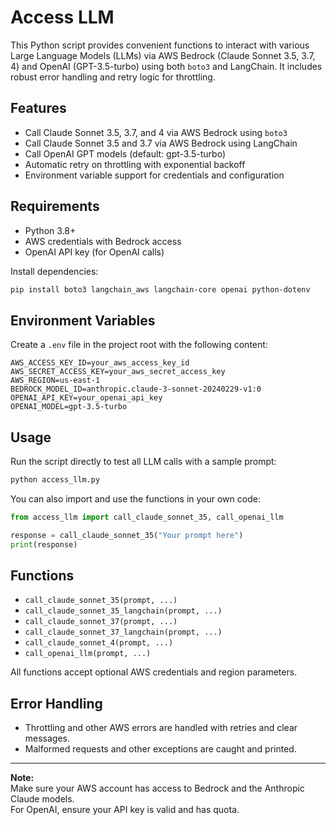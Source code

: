 # Access LLM

This Python script provides convenient functions to interact with various Large Language Models (LLMs) via AWS Bedrock (Claude Sonnet 3.5, 3.7, 4) and OpenAI (GPT-3.5-turbo) using both `boto3` and LangChain. It includes robust error handling and retry logic for throttling.

## Features

- Call Claude Sonnet 3.5, 3.7, and 4 via AWS Bedrock using `boto3`
- Call Claude Sonnet 3.5 and 3.7 via AWS Bedrock using LangChain
- Call OpenAI GPT models (default: gpt-3.5-turbo)
- Automatic retry on throttling with exponential backoff
- Environment variable support for credentials and configuration

## Requirements

- Python 3.8+
- AWS credentials with Bedrock access
- OpenAI API key (for OpenAI calls)

Install dependencies:
```bash
pip install boto3 langchain_aws langchain-core openai python-dotenv
```

## Environment Variables

Create a `.env` file in the project root with the following content:

```
AWS_ACCESS_KEY_ID=your_aws_access_key_id
AWS_SECRET_ACCESS_KEY=your_aws_secret_access_key
AWS_REGION=us-east-1
BEDROCK_MODEL_ID=anthropic.claude-3-sonnet-20240229-v1:0
OPENAI_API_KEY=your_openai_api_key
OPENAI_MODEL=gpt-3.5-turbo
```

## Usage

Run the script directly to test all LLM calls with a sample prompt:

```bash
python access_llm.py
```

You can also import and use the functions in your own code:

```python
from access_llm import call_claude_sonnet_35, call_openai_llm

response = call_claude_sonnet_35("Your prompt here")
print(response)
```

## Functions

- `call_claude_sonnet_35(prompt, ...)`  
- `call_claude_sonnet_35_langchain(prompt, ...)`
- `call_claude_sonnet_37(prompt, ...)`
- `call_claude_sonnet_37_langchain(prompt, ...)`
- `call_claude_sonnet_4(prompt, ...)`
- `call_openai_llm(prompt, ...)`

All functions accept optional AWS credentials and region parameters.

## Error Handling

- Throttling and other AWS errors are handled with retries and clear messages.
- Malformed requests and other exceptions are caught and printed.

---

**Note:**  
Make sure your AWS account has access to Bedrock and the Anthropic Claude models.  
For OpenAI, ensure your API key is valid and has quota.
